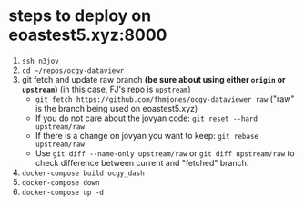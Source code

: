 # steps to deploy on eoastest5.xyz:8000

1. `ssh n3jov`
2. `cd ~/repos/ocgy-dataviewr`
3. git fetch and update raw branch __(be sure about using either `origin` or `upstream`)__ (in this case, FJ's repo is `upstream`)
   - `git fetch https://github.com/fhmjones/ocgy-dataviewer raw` ("raw" is the branch being used on eoastest5.xyz)
   - If you do not care about the jovyan code: `git reset --hard upstream/raw`
   - If there is a change on jovyan you want to keep: `git rebase upstream/raw`
   - Use `git diff --name-only upstream/raw` or `git diff upstream/raw` to check difference between current and "fetched" branch.
4. `docker-compose build ocgy_dash`
5. `docker-compose down`
6. `docker-compose up -d`
